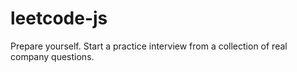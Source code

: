 # leetcode-js
Prepare yourself. Start a practice interview from a collection of real company questions.
